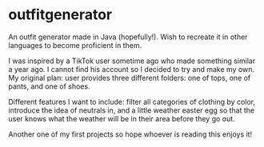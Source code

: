# outfitgenerator
An outfit generator made in Java (hopefully!). Wish to recreate it in other languages to become proficient in them. 

I was inspired by a TikTok user sometime ago who made something similar a year ago. I cannot find his account so I decided to try and make my own. My original plan: user provides three different folders: one of tops, one of pants, and one of shoes. 

Different features I want to include: filter all categories of clothing by color, introduce the idea of neutrals in, and a little weather easter egg so that the user knows what the weather will be in their area before they go out. 

Another one of my first projects so hope whoever is reading this enjoys it!

